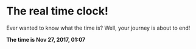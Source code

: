# The real time clock!

Ever wanted to know what the time is? Well, your journey is about to end!

**The time is Nov 27, 2017, 01:07**